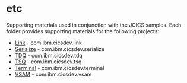 etc
===
Supporting materials used in conjunction with the JCICS samples. Each folder provides supporting materials for the following projects:

* [Link](Link) - com.ibm.cicsdev.link
* [Serialize](Serialize) - com.ibm.cicsdev.serialize
* [TDQ](TDQ) - com.ibm.cicsdev.tdq
* [TSQ](TSQ) - com.ibm.cicsdev.tsq
* [Terminal](Terminal) - com.ibm.cicsdev.terminal
* [VSAM](VSAM) - com.ibm.cicsdev.vsam

